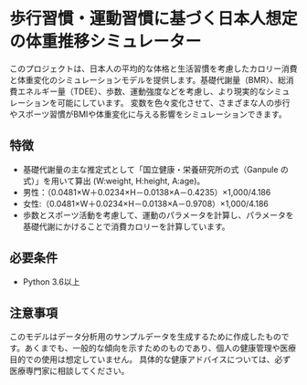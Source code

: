 # 歩行習慣・運動習慣に基づく日本人想定の体重推移シミュレーター

このプロジェクトは、日本人の平均的な体格と生活習慣を考慮したカロリー消費と体重変化のシミュレーションモデルを提供します。基礎代謝量（BMR）、総消費エネルギー量（TDEE）、歩数、運動強度などを考慮し、より現実的なシミュレーションを可能にしています。
変数を色々変化させて、さまざまな人の歩行やスポーツ習慣がBMIや体重変化に与える影響をシミュレーションできます。

## 特徴

- 基礎代謝量の主な推定式として「国立健康・栄養研究所の式（Ganpule の式）」を用いて算出 (W:weight, H:height, A:age)。
- 男性：（0.0481×W＋0.0234×H－0.0138×A－0.4235）×1,000/4.186
- 女性:（0.0481×W＋0.0234×H－0.0138×A－0.9708）×1,000/4.186
- 歩数とスポーツ活動を考慮して、運動のパラメータを計算し、パラメータを基礎代謝にかけることで消費カロリーを計算しています。

## 必要条件

- Python 3.6以上

## 注意事項

このモデルはデータ分析用のサンプルデータを生成するために作成したものです。あくまでも、一般的な傾向を示すためのものであり、個人の健康管理や医療目的での使用は想定していません。
具体的な健康アドバイスについては、必ず医療専門家に相談してください。
